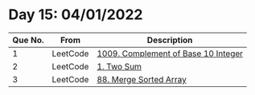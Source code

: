 # Day 15: 04/01/2022

| Que No. | From | Description |
| --- | --- | --- |
| 1 | LeetCode | [1009. Complement of Base 10 Integer](https://leetcode.com/problems/complement-of-base-10-integer/) |
| 2 | LeetCode | [1. Two Sum](https://leetcode.com/problems/two-sum/) |
| 3 | LeetCode | [88. Merge Sorted Array](https://leetcode.com/problems/merge-sorted-array/) |
